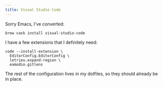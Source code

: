 ```yaml
---
title: Visual Studio Code
---
```


Sorry Emacs, I've converted:

```
brew cask install visual-studio-code
```

I have a few extensions that I definitely need:

```
code --install-extension \
  EditorConfig.EditorConfig \
  letrieu.expand-region \
  eamodio.gitlens
```

The rest of the configuration lives in my dotfiles, so they should already be in place.
